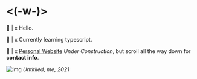 # <(-w-)>

💬 |  x Hello.

🍊 |  x Currently learning typescript.

🔗 |  x [Personal Website](https://www.shokkunn.art/) _Under Construction_, but scroll all the way down for **contact info**.

![img](https://cdnb.artstation.com/p/assets/images/images/043/292/091/large/shokkunn-asset.jpg?1636864637)
_Untitiled, me, 2021_


